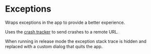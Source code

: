 Exceptions
=========

Wraps exceptions in the app to provide a better experience.

Uses the [crash tracker](../../lib/crash-tracker/README.md) to send crashes to a remote URL.

When running in release mode the exception stack trace is hidden and replaced with a custom dialog that quits the app.
